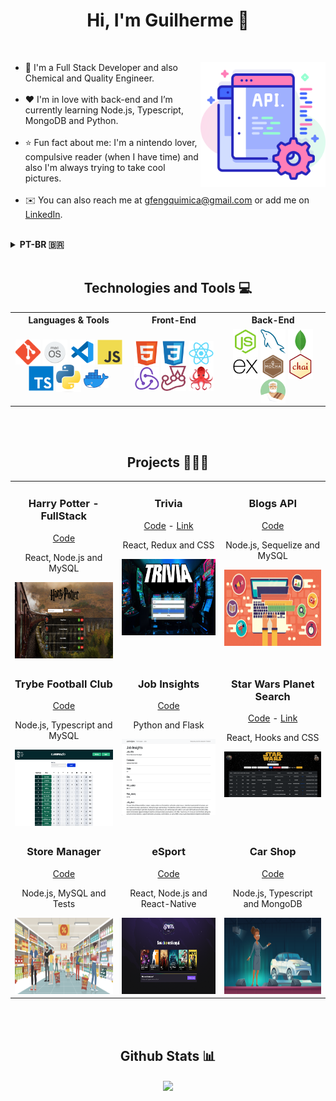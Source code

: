 <h1 align="center">Hi, I'm Guilherme 👋</h1>

<br>
<div>
  <img align="right" alt="api" src="images/api.png" width="200px"/>
  <ul align="left">
    <li>🌱 I'm a Full Stack Developer and also Chemical and Quality Engineer.</li>
    <br>
    <li>❤️ I'm in love with back-end and I’m currently learning Node.js, Typescript, MongoDB and Python.</li>
    <br>
    <li>⭐️ Fun fact about me: I'm a nintendo lover, compulsive reader (when I have time) and also I'm always trying to take cool pictures.</li>
    <br>
    <li>
      ✉️ You can also reach me at 
      <a href="mailto:gfengquimica@gmail.com" target="_blank">gfengquimica@gmail.com</a> 
      or add me on 
      <a href="https://www.linkedin.com/in/guilherme-ac-fernandes/" target="_blank">
      LinkedIn</a>.
  </ul>
</div>

<br>
<details>
  <summary><strong>PT-BR 🇧🇷</strong></summary><br />
  <h3 align="center">Oi, eu sou o Guilherme 👋</h3>
  <ul>
    <li>🌱 Eu sou Desenvolvedor Full Stack e também Engenheiro Químico e da Qualidade.</li>
    <br>
    <li>❤️ Estou apaixonado por back-end e estou aprendendo Node.js, Typescript, MongoDB e Python.</li>
    <br>
    <li>⭐️ Fato divertido sobre mim: sou Nintendista, leitor compulsivo (quando tenho tempo) e também estou sempre tentando tirar fotos legais.</li>
    <br>
    <li>
      ✉️ Você pode entrar em contato comigo pelo
      <a href="mailto:gfengquimica@gmail.com" target="_blank">gfengquimica@gmail.com</a> 
      ou me adicionar no 
      <a href="https://www.linkedin.com/in/guilherme-ac-fernandes/" target="_blank">
      LinkedIn</a>.
  </ul>
</details>
<br>

<h2 align="center">Technologies and Tools 💻</h2>
<table align="center">
  <tr>
    <th>Languages & Tools</th>
    <th>Front-End</th> 
    <th>Back-End</th>
  </tr>
  <tr align="center">
    <td display="flex">
      <img align="center" alt="git" src="images/tools/git.png" width="40px"/>
      <img align="center" alt="macos" src="images/tools/mac.png" width="40px"/>
      <img align="center" alt="vscode" src="images/tools/vscode.png" width="40px"/>
      <img align="center" alt="javascript" src="images/tools/javascript.svg" width="40px"/>
      <img align="center" alt="typescript" src="images/tools/typescript.svg" width="40px" />
      <img align="center" alt="python" src="images/tools/python.png" width="40px" />
      <img align="center" alt="docker" src="images/tools/docker.png" width="40px"/>
    </td>
    <td align="center">
      <img align="center" alt="html5" src="images/tools/html.svg" width="40px"/>
      <img align="center" alt="css3" src="images/tools/css.svg" width="40px"/>
      <img align="center" alt="react" src="images/tools/react.svg" width="40px"/>
      <img align="center" alt="redux" src="images/tools/redux.png" width="40px"/>
      <img align="center" alt="jest" src="images/tools/jest.svg" width="40px"/>
      <img align="center" alt="rtl" src="images/tools/rtl.png" width="40px"/>
    </td> 
    <td align="center">
      <img align="center" alt="nodejs" src="images/tools/nodejs.svg" width="40px"/>
      <img align="center" alt="mysql" src="images/tools/mysql.svg" width="40px"/>
      <img align="center" alt="mongodb" src="images/tools/mongodb.svg" width="40px"/>
      <img align="center" alt="express" src="images/tools/express.svg" width="40px"/>
      <img align="center" alt="mocha" src="images/tools/mocha.png" width="40px"/>
      <img align="center" alt="chai" src="images/tools/chai.png" width="40px"/>
      <img align="center" alt="sinon" src="images/tools/sinon.png" width="40px"/>
    </td>
  </tr>
</table>

<br>
<br>

<h2 align="center">Projects 👨🏻‍💻</h2>
<table>
  <tr>
    <td valign="top">
      <h3 align="center">Harry Potter - FullStack</h3>
      <p align="center">
        <a href="https://github.com/guilherme-ac-fernandes/harrypotter-fullstack">Code</a>
      </p>
      <p align="center">React, Node.js and MySQL</p>
      <img width="300px" style="width: 300px; height: 122px;" src="images/projects/harrypotter.png" alt="HP FullStack Demo"/>
    </td>
    <td valign="top">
      <h3 align="center">Trivia</h3>
      <p align="center">
        <a href="https://github.com/guilherme-ac-fernandes/trivia">Code</a>
        <span> - </span>
        <a href="https://trivia-pink.vercel.app/">Link</a>
      </p>
      <p align="center">React, Redux and CSS</p>
      <img width="300px" style="width: 300px; height: 122px;" src="images/projects/trivia.png" alt="Trivia Demo"/>
    </td>
    <td valign="top">
      <h3 align="center">Blogs API</h3>
      <p align="center">
        <a href="https://github.com/guilherme-ac-fernandes/blogs-api">Code</a>
      </p>
      <p align="center">Node.js, Sequelize and MySQL</p>
      <img width="300px" style="width: 300px; height: 122px;" src="images/projects/blog.png" alt="Blogs Representation"/>
    </td>
  </tr>
  <tr>
    <td valign="top">
      <h3 align="center">Trybe Football Club</h3>
      <p align="center">
        <a href="https://github.com/guilherme-ac-fernandes/trybe-futebol-clube">Code</a>
      </p>
      <p align="center">Node.js, Typescript and MySQL</p>
      <img width="300px" style="width: 300px; height: 122px;" src="images/projects/tfc.png" alt="TFC Demo"/>
    </td>
    <td valign="top">
      <h3 align="center">Job Insights</h3>
      <p align="center">
        <a href="https://github.com/guilherme-ac-fernandes/job-insights">Code</a>
      </p>
      <p align="center">Python and Flask</p>
      <img width="300px" style="width: 300px; height: 122px;" style="width: 300px; height: 122px;" src="images/projects/job.png" alt="Job Insights Demo"/>
    </td>
    <td valign="top">
      <h3 align="center">Star Wars Planet Search</h3>
      <p align="center">
        <a href="https://github.com/guilherme-ac-fernandes/starwars-planets-search">Code</a>
        <span> - </span>
        <a href="https://starwars-planets-search-alpha.vercel.app/">Link</a>
      </p>
      <p align="center">React, Hooks and CSS</p>
      <img width="300px" src="images/projects/starwars-planets-search.png" alt="Star Wars Demo"/>
    </td>
  </tr>
  <tr>
    <td valign="top">
      <h3 align="center">Store Manager</h3>
      <p align="center">
        <a href="https://github.com/guilherme-ac-fernandes/store-manager">Code</a>
      </p>
      <p align="center">Node.js, MySQL and Tests</p>
      <img width="300px" style="width: 300px; height: 122px;" src="images/projects/store.png" alt="Store Representation"/>
    </td>
    <td valign="top">
      <h3 align="center">eSport</h3>
      <p align="center">
        <a href="https://github.com/guilherme-ac-fernandes/nlw-esports-ignite">Code</a>
      </p>
      <p align="center">React, Node.js and React-Native</p>
      <img width="300px" style="width: 300px; height: 122px;" style="width: 300px; height: 122px;" src="images/projects/esports.png" alt="eSport Demo"/>
    </td>
    <td valign="top">
      <h3 align="center">Car Shop</h3>
      <p align="center">
        <a href="https://github.com/guilherme-ac-fernandes/car-shop">Code</a>
      </p>
      <p align="center">Node.js, Typescript and MongoDB</p>
      <img width="300px" style="width: 300px; height: 122px;" src="images/projects/car-shop.png" alt="Car Shop Representation"/>
    </td>
    
  </tr>
</table>

<br>
<br>

<h2 align="center">Github Stats 📊</h2>

<p align="center">
  <a href="https://github.com/anuraghazra/github-readme-stats">
    <img
      align="center"
      height="180"
      src="https://github-readme-stats.vercel.app/api?username=guilherme-ac-fernandes&count_private=true&show_icons=true&custom_title=Github%20Status&hide=issues&theme=radical"
    />
  </a>
</p>

<br>

<!-- <img align='right' src="https://komarev.com/ghpvc/?username=guilherme-ac-fernandes&label=Profile%20views&color=brightgreen&style=for-the-badge" alt="guilherme-ac-fernandes visits" /> -->
